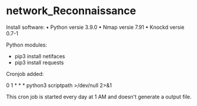 # network_Reconnaissance


Install software:
•	Python versie 3.9.0
•	Nmap versie 7.91
•	Knockd versie 0.7-1

Python modules:
- pip3 install netifaces
- pip3 install requests


Cronjob added:

0 1 * * * python3 scriptpath >/dev/null 2>&1

This cron job is started every day at 1 AM and doesn't generate a output file.
